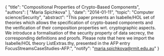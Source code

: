 {
    "title": "Compositional Properties of Crypto-Based Components",
    "authors": [
        "Maria Spichkova"
    ],
    "date": "2014-01-11",
    "topic": "Computer science/Security",
    "abstract": "This paper presents an Isabelle/HOL set of theories which allows the specification of crypto-based components and the verification of their composition properties wrt. cryptographic aspects. We introduce a formalisation of the security property of data secrecy, the corresponding definitions and proofs. Please note that here we import the Isabelle/HOL theory ListExtras.thy, presented in the AFP entry FocusStreamsCaseStudies-AFP.",
    "notify": "maria.spichkova@rmit.edu.au"
}